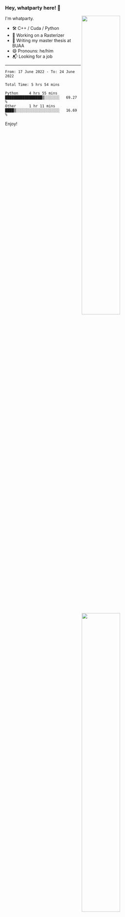 ### Hey, whatparty here! 👋

[<img align="right" width="50%" src="https://github-readme-stats-ouuan.vercel.app/api?username=whatparty&theme=dark&show_icons=true">](https://metrics.lecoq.io/whatparty#gh-dark-mode-only)
[<img align="right" width="50%" src="https://github-readme-stats-ouuan.vercel.app/api?username=whatparty&show_icons=true">](https://metrics.lecoq.io/whatparty#gh-light-mode-only)

I'm whatparty.

- 🛠️ C++ / Cuda / Python 
- 🔭 Working on a Rasterizer
- 🌱 Writing my master thesis at BUAA
- 😄 Pronouns: he/him
- 📬 Looking for a job

---

<!--START_SECTION:waka-->

```text
From: 17 June 2022 - To: 24 June 2022

Total Time: 5 hrs 54 mins

Python     4 hrs 55 mins   █████████████████▒░░░░░░░   69.27 %
Other      1 hr 11 mins    ████▒░░░░░░░░░░░░░░░░░░░░   16.69 %
```

<!--END_SECTION:waka-->

Enjoy!

